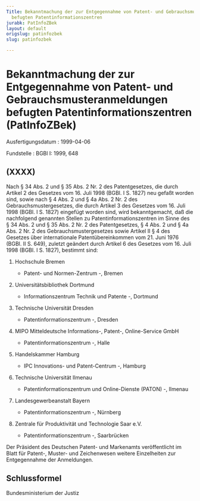 ```yaml
---
Title: Bekanntmachung der zur Entgegennahme von Patent- und Gebrauchsmusteranmeldungen
  befugten Patentinformationszentren
jurabk: PatInfoZBek
layout: default
origslug: patinfozbek
slug: patinfozbek

---
```


# Bekanntmachung der zur Entgegennahme von Patent- und Gebrauchsmusteranmeldungen befugten Patentinformationszentren (PatInfoZBek)

Ausfertigungsdatum
:   1999-04-06

Fundstelle
:   BGBl I: 1999, 648

## (XXXX)

Nach § 34 Abs. 2 und § 35 Abs. 2 Nr. 2 des Patentgesetzes, die durch
Artikel 2 des Gesetzes vom 16. Juli 1998 (BGBl. I S. 1827) neu gefaßt
worden sind, sowie nach § 4 Abs. 2 und § 4a Abs. 2 Nr. 2 des
Gebrauchsmustergesetzes, die durch Artikel 3 des Gesetzes vom 16. Juli
1998 (BGBl. I S. 1827) eingefügt worden sind, wird bekanntgemacht, daß
die nachfolgend genannten Stellen zu Patentinformationszentren im
Sinne des § 34 Abs. 2 und § 35 Abs. 2 Nr. 2 des Patentgesetzes, § 4
Abs. 2 und § 4a Abs. 2 Nr. 2 des Gebrauchsmustergesetzes sowie Artikel
II § 4 des Gesetzes über internationale Patentübereinkommen vom 21.
Juni 1976 (BGBl. II S. 649), zuletzt geändert durch Artikel 6 des
Gesetzes vom 16. Juli 1998 (BGBl. I S. 1827), bestimmt sind:

1.  Hochschule Bremen

    - Patent- und Normen-Zentrum -, Bremen


2.  Universitätsbibliothek Dortmund

    - Informationszentrum Technik und Patente -, Dortmund


3.  Technische Universität Dresden

    - Patentinformationszentrum -, Dresden


4.  MIPO Mitteldeutsche Informations-, Patent-, Online-Service GmbH

    - Patentinformationszentrum -, Halle


5.  Handelskammer Hamburg

    - IPC Innovations- und Patent-Centrum -, Hamburg


6.  Technische Universität Ilmenau

    - Patentinformationszentrum und Online-Dienste (PATON) -, Ilmenau


7.  Landesgewerbeanstalt Bayern

    - Patentinformationszentrum -, Nürnberg


8.  Zentrale für Produktivität und Technologie Saar e.V.

    - Patentinformationszentrum -, Saarbrücken



Der Präsident des Deutschen Patent- und Markenamts veröffentlicht im
Blatt für Patent-, Muster- und Zeichenwesen weitere Einzelheiten zur
Entgegennahme der Anmeldungen.

## Schlussformel

Bundesministerium der Justiz

